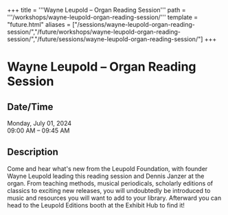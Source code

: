 +++
title = '''Wayne Leupold – Organ Reading Session'''
path = '''/workshops/wayne-leupold-organ-reading-session/'''
template = "future.html"
aliases = ["/sessions/wayne-leupold-organ-reading-session/","/future/workshops/wayne-leupold-organ-reading-session/","/future/sessions/wayne-leupold-organ-reading-session/"]
+++

<h1>Wayne Leupold – Organ Reading Session</h1>

<h2>Date/Time</h2>
<p>Monday, July 01, 2024<br>
09:00 AM – 09:45 AM</p>
<h2>Description</h2>

Come and hear what's new from the Leupold Foundation, with founder Wayne Leupold leading this reading session and Dennis Janzer at the organ.  From teaching methods, musical periodicals, scholarly editions of classics to exciting new releases, you will undoubtedly be introduced to music and resources you will want to add to your library.  Afterward you can head to the Leupold Editions booth at the Exhibit Hub to find it!


